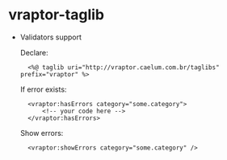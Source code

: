 # vraptor-taglib


* Validators support

	Declare:

		<%@ taglib uri="http://vraptor.caelum.com.br/taglibs" prefix="vraptor" %>
	
	
	If error exists:
	
		<vraptor:hasErrors category="some.category">
			<!-- your code here -->
		</vraptor:hasErrors>
		
	Show errors:
	
		<vraptor:showErrors category="some.category" />